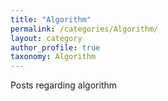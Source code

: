 ```yaml
---
title: "Algorithm"
permalink: /categories/Algorithm/
layout: category
author_profile: true
taxonomy: Algorithm
---
```


Posts regarding algorithm